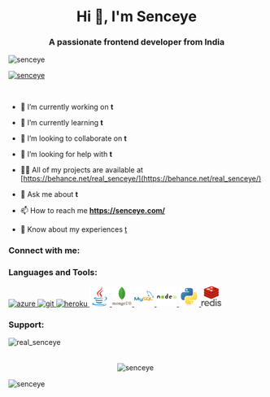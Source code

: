 <h1 align="center">Hi 👋, I'm Senceye</h1>
<h3 align="center">A passionate frontend developer from India</h3>

<p align="left"> <img src="https://komarev.com/ghpvc/?username=senceye&label=Profile%20views&color=0e75b6&style=flat" alt="senceye" /> </p>

<p align="left"> <a href="https://github.com/ryo-ma/github-profile-trophy"><img src="https://github-profile-trophy.vercel.app/?username=senceye" alt="senceye" /></a> </p>

<p align="left"> <a href="https://twitter.com/" target="blank"><img src="https://img.shields.io/twitter/follow/?logo=twitter&style=for-the-badge" alt="" /></a> </p>

- 🔭 I’m currently working on **t**

- 🌱 I’m currently learning **t**

- 👯 I’m looking to collaborate on **t**

- 🤝 I’m looking for help with **t**

- 👨‍💻 All of my projects are available at [https://behance.net/real_senceye/](https://behance.net/real_senceye/)

- 💬 Ask me about **t**

- 📫 How to reach me **https://senceye.com/**

- 📄 Know about my experiences [t](t)

<h3 align="left">Connect with me:</h3>
<p align="left">
</p>

<h3 align="left">Languages and Tools:</h3>
<p align="left"> <a href="https://azure.microsoft.com/en-in/" target="_blank" rel="noreferrer"> <img src="https://www.vectorlogo.zone/logos/microsoft_azure/microsoft_azure-icon.svg" alt="azure" width="40" height="40"/> </a> <a href="https://git-scm.com/" target="_blank" rel="noreferrer"> <img src="https://www.vectorlogo.zone/logos/git-scm/git-scm-icon.svg" alt="git" width="40" height="40"/> </a> <a href="https://heroku.com" target="_blank" rel="noreferrer"> <img src="https://www.vectorlogo.zone/logos/heroku/heroku-icon.svg" alt="heroku" width="40" height="40"/> </a> <a href="https://www.java.com" target="_blank" rel="noreferrer"> <img src="https://raw.githubusercontent.com/devicons/devicon/master/icons/java/java-original.svg" alt="java" width="40" height="40"/> </a> <a href="https://www.mongodb.com/" target="_blank" rel="noreferrer"> <img src="https://raw.githubusercontent.com/devicons/devicon/master/icons/mongodb/mongodb-original-wordmark.svg" alt="mongodb" width="40" height="40"/> </a> <a href="https://www.mysql.com/" target="_blank" rel="noreferrer"> <img src="https://raw.githubusercontent.com/devicons/devicon/master/icons/mysql/mysql-original-wordmark.svg" alt="mysql" width="40" height="40"/> </a> <a href="https://nodejs.org" target="_blank" rel="noreferrer"> <img src="https://raw.githubusercontent.com/devicons/devicon/master/icons/nodejs/nodejs-original-wordmark.svg" alt="nodejs" width="40" height="40"/> </a> <a href="https://www.python.org" target="_blank" rel="noreferrer"> <img src="https://raw.githubusercontent.com/devicons/devicon/master/icons/python/python-original.svg" alt="python" width="40" height="40"/> </a> <a href="https://redis.io" target="_blank" rel="noreferrer"> <img src="https://raw.githubusercontent.com/devicons/devicon/master/icons/redis/redis-original-wordmark.svg" alt="redis" width="40" height="40"/> </a> </p>

<h3 align="left">Support:</h3>
<p><a href="https://ko-fi.com/real_senceye"> <img align="left" src="https://cdn.ko-fi.com/cdn/kofi3.png?v=3" height="50" width="210" alt="real_senceye" /></a></p><br><br>

<p>&nbsp;<img align="center" src="https://github-readme-stats.vercel.app/api?username=senceye&show_icons=true&locale=en" alt="senceye" /></p>
<p><img align="center" src="https://github-readme-streak-stats.herokuapp.com/?user=senceye&" alt="senceye" /></p>

